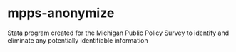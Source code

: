 # mpps-anonymize
Stata program created for the Michigan Public Policy Survey to identify and eliminate any potentially identifiable information
